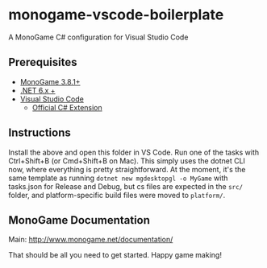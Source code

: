 # monogame-vscode-boilerplate

A MonoGame C# configuration for Visual Studio Code

## Prerequisites

* [MonoGame 3.8.1+](http://www.monogame.net/downloads/)
* [.NET 6.x +](https://dotnet.microsoft.com/download)
* [Visual Studio Code](https://code.visualstudio.com/download)
  * [Official C# Extension](https://marketplace.visualstudio.com/items?itemName=ms-dotnettools.csharp)

## Instructions

Install the above and open this folder in VS Code. Run one of the tasks with Ctrl+Shift+B (or Cmd+Shift+B on Mac). This simply uses the dotnet CLI now, where everything is pretty straightforward. At the moment, it's the same template as running `dotnet new mgdesktopgl -o MyGame` with tasks.json for Release and Debug, but cs files are expected in the `src/` folder, and platform-specific build files were moved to `platform/`.

## MonoGame Documentation

Main: http://www.monogame.net/documentation/

That should be all you need to get started. Happy game making!